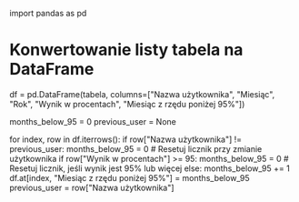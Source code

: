 import pandas as pd

# Konwertowanie listy tabela na DataFrame
df = pd.DataFrame(tabela, columns=["Nazwa użytkownika", "Miesiąc", "Rok", "Wynik w procentach", "Miesiąc z rzędu poniżej 95%"])

months_below_95 = 0
previous_user = None

for index, row in df.iterrows():
    if row["Nazwa użytkownika"] != previous_user:
        months_below_95 = 0  # Resetuj licznik przy zmianie użytkownika
    if row["Wynik w procentach"] >= 95:
        months_below_95 = 0  # Resetuj licznik, jeśli wynik jest 95% lub więcej
    else:
        months_below_95 += 1
    df.at[index, "Miesiąc z rzędu poniżej 95%"] = months_below_95
    previous_user = row["Nazwa użytkownika"]
